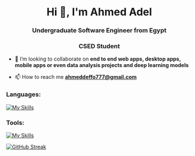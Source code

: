 <h1 align="center">Hi 👋, I'm Ahmed Adel</h1>
<h3 align="center">Undergraduate Software Engineer from Egypt</h3>
<h3 align="center">CSED Student</h3>



- 👯 I’m looking to collaborate on **end to end web apps, desktop apps, mobile apps or even data analysis projects and deep learning models**

- 📫 How to reach me **ahmeddeffo777@gmail.com**

<h3 align="left">Languages:</h3>

  [![My Skills](https://skills.thijs.gg/icons?i=c,cpp,java,dart,js,ts,html,css,python)](https://skills.thijs.gg)


<h3 align="left">Tools:</h3>

[![My Skills](https://skills.thijs.gg/icons?i=angular,flutter,spring,nodejs,mongodb,postgresql,mysql,aws,supabase,tensorflow)](https://skills.thijs.gg)





[![GitHub Streak](http://github-readme-streak-stats.herokuapp.com?user=Deffo0&theme=dark&background=000000)](https://git.io/streak-stats)


